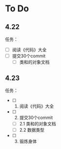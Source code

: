 # To Do

## 4.22
任务：
- [ ] 阅读《代码》大全
- [ ] 提交30个commit
  - [ ] 类和的对象文档
  
## 4.23
任务：
- [ ] 1. 阅读《代码》大全
- [ ] 2. 提交30个commit
  - [ ] 2.1 类和的对象文档
  - [ ] 2.2 数据类型
- [ ] 3. 锻炼身体
